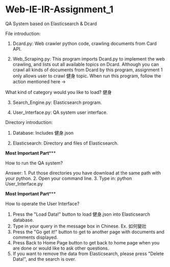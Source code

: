 # Web-IE-IR-Assignment_1
QA System based on Elasticsearch &amp; Dcard

File introduction:

1. Dcard.py: Web crawler python code, crawling documents from Card API.

2. Web_Scraping.py: This program imports Dcard.py to implement the web crawling, and lists out all available topics on Dcard. Although you can crawl all kinds of documents from Dcard by this program, assignment 1 only allows user to crawl 健身 topic. When run this program, follow the action mentioned here -> 

What kind of category would you like to load? 健身

3. Search_Engine.py: Elasticsearch program.

4. User_Interface.py: QA system user interface.



Directory introduction:

1. Database: Includes 健身.json

2. Elasticsearch: Directory and files of Elasticsearch.



******************************************Most Important Part*********************************************

How to run the QA system?

Answer: 1. Put those directories you have download at the same path with your python.
	2. Open your command line.
	3. Type in: python User_Interface.py
	

******************************************Most Important Part*********************************************



How to operate the User Interface?

1. Press the "Load Data!" button to load 健身.json into Elasticsearch database.
2. Type in your query in the message box in Chinese. Ex. 如何變壯
3. Press the "Go get it!" button to get to another page with documents and comments displayed.
4. Press Back to Home Page button to get back to home page when you are done or would like to ask other questions.
5. If you want to remove the data from Elasticsearch, please press "Delete Data!", and the search is over.
